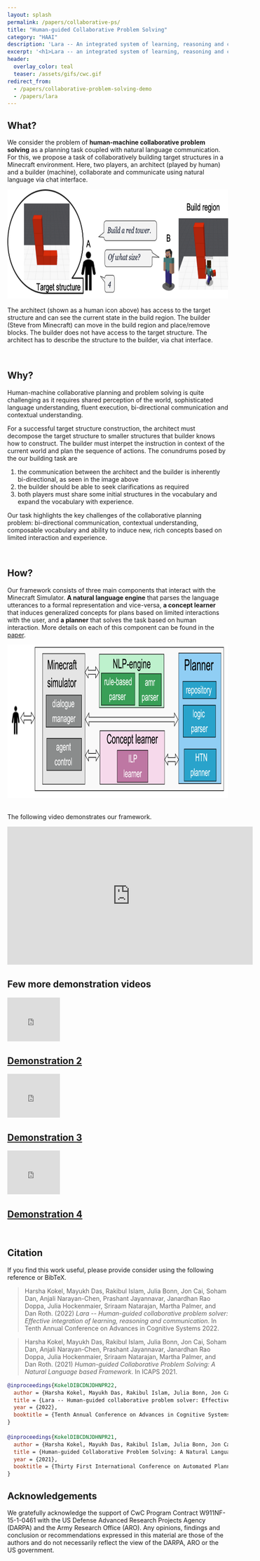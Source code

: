 ```yaml
---
layout: splash
permalink: /papers/collaborative-ps/
title: "Human-guided Collaborative Problem Solving"
category: "HAAI"
description: 'Lara -- An integrated system of learning, reasoning and communication <br> by Harsha Kokel, Mayukh Das, Rakibul Islam, Julia Bonn, Jon Cai, Soham Dan, Anjali Narayan-Chen, Prashant Jayannavar, Janardhan Rao Doppa, Julia Hockenmaier, Sriraam Natarajan, Martha Palmer, Dan Roth, In Systems Demonstration Track at ICAPS 2021'
excerpt: '<h1>Lara -- an integrated system of learning, reasoning and communication</h1> <br> <i>Harsha Kokel, Mayukh Das, Rakibul Islam, Julia Bonn, Jon Cai, Soham Dan, Anjali Narayan-Chen, Prashant Jayannavar, Janardhan Rao Doppa, Julia Hockenmaier, Sriraam Natarajan, Martha Palmer, Dan Roth</i><br/><br/>{::nomarkdown}  <a href="/assets/pdfs/Kokel-ICAPS2021-demo.pdf" class="btn btn--light-outline btn--large"><i class="fas fa-file-pdf"></i> Paper</a>  <a href="https://youtu.be/q1pWe4aahF0" target="_blank" class="btn btn--light-outline btn--large"><i class="fab fa-youtube"></i> Video</a> <a href="https://youtube.com/playlist?list=PLFyA0lwDE2XiE3AegTtgJ6Yr7iiaQQRr1" target="_blank" class="btn btn--light-outline btn--large"><i class="fab fa-youtube"></i> Demos</a>{:/nomarkdown}'
header:
  overlay_color: teal  
  teaser: /assets/gifs/cwc.gif
redirect_from:
  - /papers/collaborative-problem-solving-demo
  - /papers/lara
---
```


<link rel="stylesheet" type="text/css" href="/assets/css/projects.css">

<!-- <div style="background-color:teal;padding:10px 20px;display: inline;color:white;font-weight:400"> -->
<h2>What?</h2>


We consider the problem of <b>human-machine collaborative problem solving</b> as a planning task coupled with natural language communication. For this, we propose a task of collaboratively building target structures in a Minecraft environment. Here, two players, an architect (played by human) and a builder (machine), collaborate and communicate using natural language via chat interface. 


<div align="center">
	<img src="/assets/images/project/collaborative-ps/builder-flow.png" style="height:250px!important">
</div>


The architect (shown as a human icon above) has access to the target structure and can see the current state in the build region. The builder (Steve from Minecraft) can move in the build region and place/remove blocks. The builder does not have access to the target structure. The architect has to describe the structure to the builder, via chat interface.

<br>

<h2>Why?</h2>

Human-machine collaborative planning and problem solving is quite challenging as it requires shared perception of the world, sophisticated language understanding, fluent execution, bi-directional communication and contextual understanding. 

For a successful target structure construction, the architect must decompose the target structure to smaller structures that builder knows how to construct. The builder must interpet the instruction in context of the current world and plan the sequence of actions. The conundrums posed by the our building task are 

<ol>
<li>the communication between the architect and the builder is inherently bi-directional, as seen in the image above</li>
<li>the builder should be able to seek clarifications as required</li>
<li>both players must share some initial structures in the vocabulary and expand the vocabulary with experience.</li>
</ol>

Our task highlights the key challenges of the collaborative planning problem: bi-directional communication, contextual understanding, composable vocabulary and ability to induce new, rich concepts based on limited interaction and experience.

<br>

<h2>How?</h2>

Our framework consists of three main components that interact with the Minecraft Simulator. <b>A natural language engine</b> that parses the language utterances to a formal representation and vice-versa, <b>a concept learner</b> that induces generalized concepts for plans based on limited interactions with the user, and <b>a planner</b> that solves the task based on human interaction. More details on each of this component can be found in the <a href="/assets/pdfs/Kokel-ICAPS2021-demo.pdf">paper</a>.


<div align="center">
	<img src="/assets/images/project/collaborative-ps/framework.png" style="height:350px!important">
</div>

<br>

The following video demonstrates our framework.

<iframe width="560" height="315" src="https://www.youtube.com/embed/q1pWe4aahF0" title="YouTube video player" frameborder="0" allow="accelerometer; autoplay; clipboard-write; encrypted-media; gyroscope; picture-in-picture" allowfullscreen></iframe>

<br>
<div class="project-category" id="demonstrations"> 
<h2>Few more demonstration videos</h2>

<div class="project-group">
<div class="grid__item">      
<article class="archive__item" itemscope="" itemtype="http://schema.org/CreativeWork">
<div class="archive__item-teaser">
<iframe width="120" height="100" src="https://www.youtube.com/embed/erEvK7CTqkw" title="YouTube video player" frameborder="0" allow="accelerometer; autoplay; clipboard-write; encrypted-media; gyroscope; picture-in-picture" allowfullscreen></iframe>      
</div>
    <h2 class="archive__item-title" itemprop="headline">
        <a href="https://youtu.be/erEvK7CTqkw" rel="permalink">Demonstration 2
</a>
    </h2>
  </article>
</div>
<div class="grid__item">
  <article class="archive__item" itemscope="" itemtype="http://schema.org/CreativeWork">
<div class="archive__item-teaser">
<iframe width="120" height="100" src="https://www.youtube.com/embed/S7PHyIrMnBg" title="YouTube video player" frameborder="0" allow="accelerometer; autoplay; clipboard-write; encrypted-media; gyroscope; picture-in-picture" allowfullscreen></iframe>
</div>
    <h2 class="archive__item-title" itemprop="headline">
        <a href="https://youtu.be/S7PHyIrMnBg" rel="permalink">Demonstration 3
</a>
    </h2>  
</article>
</div>
<div class="grid__item">
  <article class="archive__item" itemscope="" itemtype="http://schema.org/CreativeWork">
<div class="archive__item-teaser"> 
 <iframe width="120" height="100" src="https://www.youtube.com/embed/smgPOao915w" title="YouTube video player" frameborder="0" allow="accelerometer; autoplay; clipboard-write; encrypted-media; gyroscope; picture-in-picture" allowfullscreen></iframe>
</div>
    <h2 class="archive__item-title" itemprop="headline">
        <a href="https://youtu.be/smgPOao915w" rel="permalink">Demonstration 4
</a>
    </h2>
</article>
</div>
  </div>
<br/> 
</div> 



## Citation

If you find this work useful, please provide consider using the following reference or BibTeX.

> Harsha Kokel, Mayukh Das, Rakibul Islam, Julia Bonn, Jon Cai, Soham Dan, Anjali Narayan-Chen, Prashant Jayannavar, Janardhan Rao Doppa, Julia Hockenmaier, Sriraam Natarajan, Martha Palmer, and Dan Roth. (2022) *Lara -- Human-guided collaborative problem solver: Effective integration of learning, reasoning and communication*. In Tenth Annual Conference on Advances in Cognitive Systems 2022. 

> Harsha Kokel, Mayukh Das, Rakibul Islam, Julia Bonn, Jon Cai, Soham Dan, Anjali Narayan-Chen, Prashant Jayannavar, Janardhan Rao Doppa, Julia Hockenmaier, Sriraam Natarajan, Martha Palmer, and Dan Roth. (2021) *Human-guided Collaborative Problem Solving: A Natural Language based Framework*. In ICAPS 2021.

```bibtex
@inproceedings{KokelDIBCDNJDHNPR22,
  author = {Harsha Kokel, Mayukh Das, Rakibul Islam, Julia Bonn, Jon Cai, Soham Dan, Anjali Narayan-Chen, Prashant Jayannavar, Janardhan Rao Doppa, Julia Hockenmaier, Sriraam Natarajan, Martha Palmer, Dan Roth},
  title = {Lara -- Human-guided collaborative problem solver: Effective integration of learning, reasoning and communication},
  year = {2022},
  booktitle = {Tenth Annual Conference on Advances in Cognitive Systems ({ACS})}
}

@inproceedings{KokelDIBCDNJDHNPR21,
  author = {Harsha Kokel, Mayukh Das, Rakibul Islam, Julia Bonn, Jon Cai, Soham Dan, Anjali Narayan-Chen, Prashant Jayannavar, Janardhan Rao Doppa, Julia Hockenmaier, Sriraam Natarajan, Martha Palmer, Dan Roth},
  title = {Human-guided Collaborative Problem Solving: A Natural Language based Framework},
  year = {2021},
  booktitle = {Thirty First International Conference on Automated Planning and Scheduling ({ICAPS})}
}
```

## Acknowledgements

We gratefully acknowledge the support of CwC Program Contract W911NF-15-1-0461 with the US Defense Advanced Research Projects Agency (DARPA) and the Army Research Office (ARO). Any opinions, findings and conclusion or recommendations expressed in this material are those of the authors and do not necessarily reflect the view of the DARPA, ARO or the US government.
